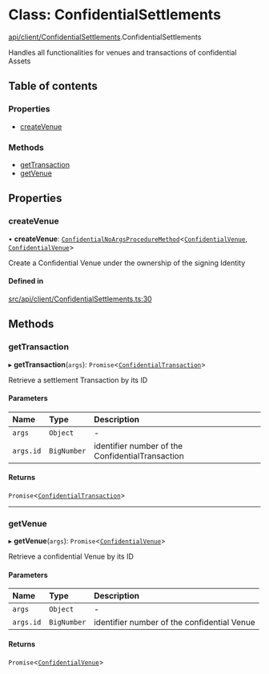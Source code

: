 # Class: ConfidentialSettlements

[api/client/ConfidentialSettlements](../wiki/api.client.ConfidentialSettlements).ConfidentialSettlements

Handles all functionalities for venues and transactions of confidential Assets

## Table of contents

### Properties

- [createVenue](../wiki/api.client.ConfidentialSettlements.ConfidentialSettlements#createvenue)

### Methods

- [getTransaction](../wiki/api.client.ConfidentialSettlements.ConfidentialSettlements#gettransaction)
- [getVenue](../wiki/api.client.ConfidentialSettlements.ConfidentialSettlements#getvenue)

## Properties

### createVenue

• **createVenue**: [`ConfidentialNoArgsProcedureMethod`](../wiki/types.ConfidentialNoArgsProcedureMethod)<[`ConfidentialVenue`](../wiki/api.entities.ConfidentialVenue.ConfidentialVenue), [`ConfidentialVenue`](../wiki/api.entities.ConfidentialVenue.ConfidentialVenue)\>

Create a Confidential Venue under the ownership of the signing Identity

#### Defined in

[src/api/client/ConfidentialSettlements.ts:30](https://github.com/PolymeshAssociation/polymesh-private-sdk/blob/297c67ce/src/api/client/ConfidentialSettlements.ts#L30)

## Methods

### getTransaction

▸ **getTransaction**(`args`): `Promise`<[`ConfidentialTransaction`](../wiki/api.entities.ConfidentialTransaction.ConfidentialTransaction)\>

Retrieve a settlement Transaction by its ID

#### Parameters

| Name | Type | Description |
| :------ | :------ | :------ |
| `args` | `Object` | - |
| `args.id` | `BigNumber` | identifier number of the ConfidentialTransaction |

#### Returns

`Promise`<[`ConfidentialTransaction`](../wiki/api.entities.ConfidentialTransaction.ConfidentialTransaction)\>

___

### getVenue

▸ **getVenue**(`args`): `Promise`<[`ConfidentialVenue`](../wiki/api.entities.ConfidentialVenue.ConfidentialVenue)\>

Retrieve a confidential Venue by its ID

#### Parameters

| Name | Type | Description |
| :------ | :------ | :------ |
| `args` | `Object` | - |
| `args.id` | `BigNumber` | identifier number of the confidential Venue |

#### Returns

`Promise`<[`ConfidentialVenue`](../wiki/api.entities.ConfidentialVenue.ConfidentialVenue)\>
